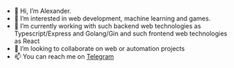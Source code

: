- 👋 Hi, I’m Alexander.
- 👀 I’m interested in web development, machine learning and games.
- 🌱 I’m currently working with such backend web technologies as Typescript/Express and Golang/Gin and such frontend web technologies as React
- 💞️ I’m looking to collaborate on web or automation projects
- 📫 You can reach me on [Telegram](https://t.me/lxndrrud)
